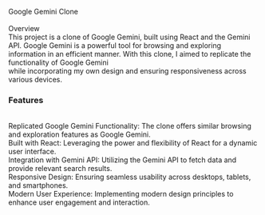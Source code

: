 
Google Gemini Clone<br>
<br>
Overview
<br>
This project is a clone of Google Gemini, built using React and the Gemini API. Google Gemini is a powerful tool for browsing
and exploring information in an efficient manner. With this clone, I aimed to replicate the functionality of Google Gemini <br> while incorporating my own design and ensuring responsiveness across various devices.
<br>
### Features
<br>
Replicated Google Gemini Functionality: The clone offers similar browsing and exploration features as Google Gemini.
<br>
Built with React: Leveraging the power and flexibility of React for a dynamic user interface.
<br>
Integration with Gemini API: Utilizing the Gemini API to fetch data and provide relevant search results.
<br>
Responsive Design: Ensuring seamless usability across desktops, tablets, and smartphones.
<br>
Modern User Experience: Implementing modern design principles to enhance user engagement and interaction.
<br>
